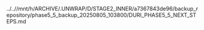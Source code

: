 ../..//mnt/h/ARCHIVE/.UNWRAP/D/STAGE2_INNER/a7367843de96/backup_repository/phase5_5_backup_20250805_103800/DURI_PHASE5_5_NEXT_STEPS.md